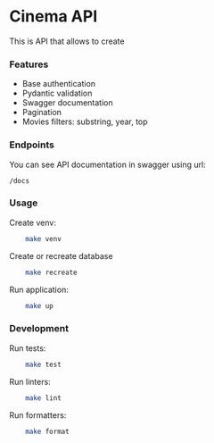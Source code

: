 # Cinema API
This is API that allows to create
### Features
- Base authentication
- Pydantic validation
- Swagger documentation
- Pagination
- Movies filters: substring, year, top

### Endpoints
You can see API documentation in swagger using url:
```
/docs
```

### Usage

Create venv:
```bash
    make venv
```

Create or recreate database
```bash
    make recreate
```

Run application:
```bash
    make up
```

### Development
Run tests:
```bash
    make test
```

Run linters:
```bash
    make lint
```

Run formatters:
```bash
    make format
```
